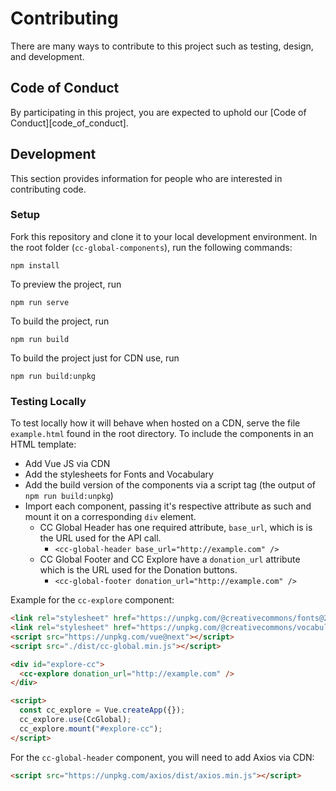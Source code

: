 # Contributing

There are many ways to contribute to this project such as testing, design, and development.

## Code of Conduct

By participating in this project, you are expected to uphold our [Code of
Conduct][code_of_conduct].

## Development

This section provides information for people who are interested in contributing code.

### Setup

Fork this repository and clone it to your local development environment.
In the root folder (`cc-global-components`), run the following commands:

```npm
npm install
```

To preview the project, run

```npm
npm run serve
```

To build the project, run

```npm
npm run build
```

To build the project just for CDN use, run

```npm
npm run build:unpkg
```

### Testing Locally

To test locally how it will behave when hosted on a CDN, serve the file `example.html` found in the root directory.
To include the components in an HTML template:

- Add Vue JS via CDN
- Add the stylesheets for Fonts and Vocabulary
- Add the build version of the components via a script tag (the output of `npm run build:unpkg`)
- Import each component, passing it's respective attribute as such and mount it on a corresponding `div` element.
    - CC Global Header has one required attribute, `base_url`, which is is the URL used for the API call.
      - `<cc-global-header base_url="http://example.com" />`
    - CC Global Footer and CC Explore have a `donation_url` attribute which is the URL used for the Donation buttons.
      - `<cc-global-footer donation_url="http://example.com" />`

Example for the `cc-explore` component:

```html
<link rel="stylesheet" href="https://unpkg.com/@creativecommons/fonts@2020.9.3/css/fonts.css">
<link rel="stylesheet" href="https://unpkg.com/@creativecommons/vocabulary@2020.11.3/css/vocabulary.css">
<script src="https://unpkg.com/vue@next"></script>
<script src="./dist/cc-global.min.js"></script>

<div id="explore-cc">
  <cc-explore donation_url="http://example.com" />
</div>

<script>
  const cc_explore = Vue.createApp({});
  cc_explore.use(CcGlobal);
  cc_explore.mount("#explore-cc");
</script>
```

For the `cc-global-header` component, you will need to add Axios via CDN:

```html
<script src="https://unpkg.com/axios/dist/axios.min.js"></script>
```

